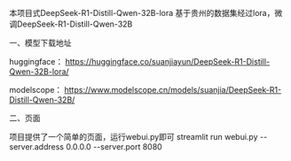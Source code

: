 本项目式DeepSeek-R1-Distill-Qwen-32B-lora 基于贵州的数据集经过lora，微调DeepSeek-R1-Distill-Qwen-32B

一、模型下载地址 

huggingface：
 https://huggingface.co/suanjiayun/DeepSeek-R1-Distill-Qwen-32B-lora/

modelscope： 
https://www.modelscope.cn/models/suanjia/DeepSeek-R1-Distill-Qwen-32B/

二、页面

 项目提供了一个简单的页面，运行webui.py即可 streamlit run webui.py --server.address 0.0.0.0 --server.port 8080
